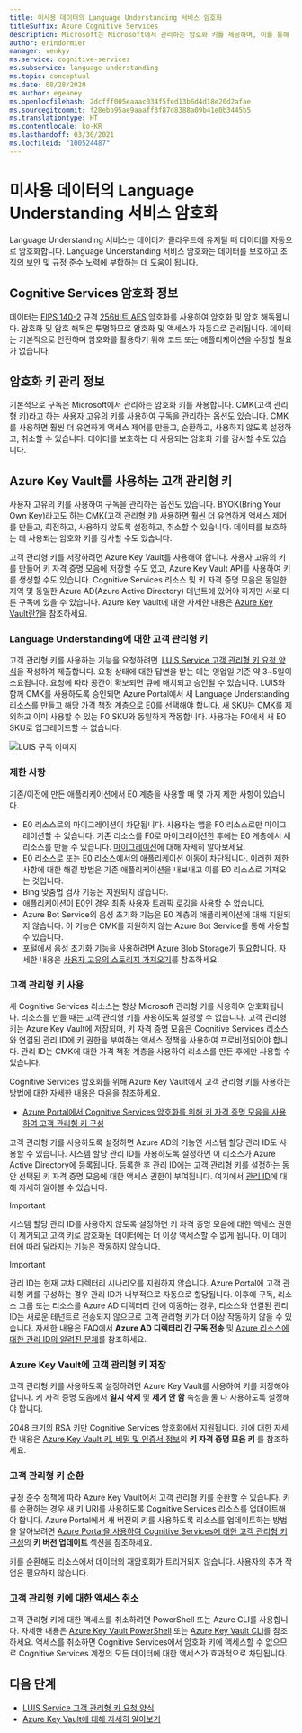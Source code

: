 ```yaml
---
title: 미사용 데이터의 Language Understanding 서비스 암호화
titleSuffix: Azure Cognitive Services
description: Microsoft는 Microsoft에서 관리하는 암호화 키를 제공하며, 이를 통해 CMK(고객 관리형 키)라고 하는 사용자 고유의 키를 사용하여 Cognitive Services 구독을 관리할 수 있습니다. 이 문서에서는 LUIS(Language Understanding)에 대한 미사용 데이터 암호화에 대해 다루고 CMK를 사용하고 관리하는 방법을 설명합니다.
author: erindormier
manager: venkyv
ms.service: cognitive-services
ms.subservice: language-understanding
ms.topic: conceptual
ms.date: 08/28/2020
ms.author: egeaney
ms.openlocfilehash: 2dcfff005eaaac034f5fed13b6d4d18e20d2afae
ms.sourcegitcommit: f28ebb95ae9aaaff3f87d8388a09b41e0b3445b5
ms.translationtype: HT
ms.contentlocale: ko-KR
ms.lasthandoff: 03/30/2021
ms.locfileid: "100524487"
---
```

# <a name="language-understanding-service-encryption-of-data-at-rest"></a>미사용 데이터의 Language Understanding 서비스 암호화

Language Understanding 서비스는 데이터가 클라우드에 유지될 때 데이터를 자동으로 암호화합니다. Language Understanding 서비스 암호화는 데이터를 보호하고 조직의 보안 및 규정 준수 노력에 부합하는 데 도움이 됩니다.

## <a name="about-cognitive-services-encryption"></a>Cognitive Services 암호화 정보

데이터는 [FIPS 140-2](https://en.wikipedia.org/wiki/FIPS_140-2) 규격 [256비트 AES](https://en.wikipedia.org/wiki/Advanced_Encryption_Standard) 암호화를 사용하여 암호화 및 암호 해독됩니다. 암호화 및 암호 해독은 투명하므로 암호화 및 액세스가 자동으로 관리됩니다. 데이터는 기본적으로 안전하며 암호화를 활용하기 위해 코드 또는 애플리케이션을 수정할 필요가 없습니다.

## <a name="about-encryption-key-management"></a>암호화 키 관리 정보

기본적으로 구독은 Microsoft에서 관리하는 암호화 키를 사용합니다. CMK(고객 관리형 키)라고 하는 사용자 고유의 키를 사용하여 구독을 관리하는 옵션도 있습니다. CMK를 사용하면 훨씬 더 유연하게 액세스 제어를 만들고, 순환하고, 사용하지 않도록 설정하고, 취소할 수 있습니다. 데이터를 보호하는 데 사용되는 암호화 키를 감사할 수도 있습니다.

## <a name="customer-managed-keys-with-azure-key-vault"></a>Azure Key Vault를 사용하는 고객 관리형 키

사용자 고유의 키를 사용하여 구독을 관리하는 옵션도 있습니다. BYOK(Bring Your Own Key)라고도 하는 CMK(고객 관리형 키) 사용하면 훨씬 더 유연하게 액세스 제어를 만들고, 회전하고, 사용하지 않도록 설정하고, 취소할 수 있습니다. 데이터를 보호하는 데 사용되는 암호화 키를 감사할 수도 있습니다.

고객 관리형 키를 저장하려면 Azure Key Vault를 사용해야 합니다. 사용자 고유의 키를 만들어 키 자격 증명 모음에 저장할 수도 있고, Azure Key Vault API를 사용하여 키를 생성할 수도 있습니다. Cognitive Services 리소스 및 키 자격 증명 모음은 동일한 지역 및 동일한 Azure AD(Azure Active Directory) 테넌트에 있어야 하지만 서로 다른 구독에 있을 수 있습니다. Azure Key Vault에 대한 자세한 내용은 [Azure Key Vault란?](../../key-vault/general/overview.md)을 참조하세요.

### <a name="customer-managed-keys-for-language-understanding"></a>Language Understanding에 대한 고객 관리형 키

고객 관리형 키를 사용하는 기능을 요청하려면  [LUIS Service 고객 관리형 키 요청 양식](https://aka.ms/cogsvc-cmk)을 작성하여 제출합니다. 요청 상태에 대한 답변을 받는 데는 영업일 기준 약 3~5일이 소요됩니다. 요청에 따라 공간이 확보되면 큐에 배치되고 승인될 수 있습니다. LUIS와 함께 CMK를 사용하도록 승인되면 Azure Portal에서 새 Language Understanding 리소스를 만들고 해당 가격 책정 계층으로 E0를 선택해야 합니다. 새 SKU는 CMK를 제외하고 이미 사용할 수 있는 F0 SKU와 동일하게 작동합니다. 사용자는 F0에서 새 E0 SKU로 업그레이드할 수 없습니다.

![LUIS 구독 이미지](../media/cognitive-services-encryption/luis-subscription.png)

### <a name="limitations"></a>제한 사항

기존/이전에 만든 애플리케이션에서 E0 계층을 사용할 때 몇 가지 제한 사항이 있습니다.

* E0 리소스로의 마이그레이션이 차단됩니다. 사용자는 앱을 F0 리소스로만 마이그레이션할 수 있습니다. 기존 리소스를 F0로 마이그레이션한 후에는 E0 계층에서 새 리소스를 만들 수 있습니다. [마이그레이션](./luis-migration-authoring.md)에 대해 자세히 알아보세요.  
* E0 리소스로 또는 E0 리소스에서의 애플리케이션 이동이 차단됩니다. 이러한 제한 사항에 대한 해결 방법은 기존 애플리케이션을 내보내고 이를 E0 리소스로 가져오는 것입니다.
* Bing 맞춤법 검사 기능은 지원되지 않습니다.
* 애플리케이션이 E0인 경우 최종 사용자 트래픽 로깅을 사용할 수 없습니다.
* Azure Bot Service의 음성 초기화 기능은 E0 계층의 애플리케이션에 대해 지원되지 않습니다. 이 기능은 CMK를 지원하지 않는 Azure Bot Service를 통해 사용할 수 있습니다.
* 포털에서 음성 초기화 기능을 사용하려면 Azure Blob Storage가 필요합니다. 자세한 내용은 [사용자 고유의 스토리지 가져오기](../Speech-Service/speech-encryption-of-data-at-rest.md#bring-your-own-storage-byos-for-customization-and-logging)를 참조하세요.

### <a name="enable-customer-managed-keys"></a>고객 관리형 키 사용

새 Cognitive Services 리소스는 항상 Microsoft 관리형 키를 사용하여 암호화됩니다. 리소스를 만들 때는 고객 관리형 키를 사용하도록 설정할 수 없습니다. 고객 관리형 키는 Azure Key Vault에 저장되며, 키 자격 증명 모음은 Cognitive Services 리소스와 연결된 관리 ID에 키 권한을 부여하는 액세스 정책을 사용하여 프로비전되어야 합니다. 관리 ID는 CMK에 대한 가격 책정 계층을 사용하여 리소스를 만든 후에만 사용할 수 있습니다.

Cognitive Services 암호화를 위해 Azure Key Vault에서 고객 관리형 키를 사용하는 방법에 대한 자세한 내용은 다음을 참조하세요.

- [Azure Portal에서 Cognitive Services 암호화를 위해 키 자격 증명 모음을 사용하여 고객 관리형 키 구성](../Encryption/cognitive-services-encryption-keys-portal.md)

고객 관리형 키를 사용하도록 설정하면 Azure AD의 기능인 시스템 할당 관리 ID도 사용할 수 있습니다. 시스템 할당 관리 ID를 사용하도록 설정하면 이 리소스가 Azure Active Directory에 등록됩니다. 등록한 후 관리 ID에는 고객 관리형 키를 설정하는 동안 선택된 키 자격 증명 모음에 대한 액세스 권한이 부여됩니다. 여기에서 [관리 ID](../../active-directory/managed-identities-azure-resources/overview.md)에 대해 자세히 알아볼 수 있습니다.

> [!IMPORTANT]
> 시스템 할당 관리 ID를 사용하지 않도록 설정하면 키 자격 증명 모음에 대한 액세스 권한이 제거되고 고객 키로 암호화된 데이터에는 더 이상 액세스할 수 없게 됩니다. 이 데이터에 따라 달라지는 기능은 작동하지 않습니다.

> [!IMPORTANT]
> 관리 ID는 현재 교차 디렉터리 시나리오를 지원하지 않습니다. Azure Portal에 고객 관리형 키를 구성하는 경우 관리 ID가 내부적으로 자동으로 할당됩니다. 이후에 구독, 리소스 그룹 또는 리소스를 Azure AD 디렉터리 간에 이동하는 경우, 리소스와 연결된 관리 ID는 새로운 테넌트로 전송되지 않으므로 고객 관리형 키가 더 이상 작동하지 않을 수 있습니다. 자세한 내용은 FAQ에서 **Azure AD 디렉터리 간 구독 전송** 및 [Azure 리소스에 대한 관리 ID의 알려진 문제](../../active-directory/managed-identities-azure-resources/known-issues.md#transferring-a-subscription-between-azure-ad-directories)를 참조하세요.  

### <a name="store-customer-managed-keys-in-azure-key-vault"></a>Azure Key Vault에 고객 관리형 키 저장

고객 관리형 키를 사용하도록 설정하려면 Azure Key Vault를 사용하여 키를 저장해야 합니다. 키 자격 증명 모음에서 **일시 삭제** 및 **제거 안 함** 속성을 둘 다 사용하도록 설정해야 합니다.

2048 크기의 RSA 키만 Cognitive Services 암호화에서 지원됩니다. 키에 대한 자세한 내용은 [Azure Key Vault 키, 비밀 및 인증서 정보](../../key-vault/general/about-keys-secrets-certificates.md)의 **키 자격 증명 모음 키** 를 참조하세요.

### <a name="rotate-customer-managed-keys"></a>고객 관리형 키 순환

규정 준수 정책에 따라 Azure Key Vault에서 고객 관리형 키를 순환할 수 있습니다. 키를 순환하는 경우 새 키 URI를 사용하도록 Cognitive Services 리소스를 업데이트해야 합니다. Azure Portal에서 새 버전의 키를 사용하도록 리소스를 업데이트하는 방법을 알아보려면 [Azure Portal을 사용하여 Cognitive Services에 대한 고객 관리형 키 구성](../Encryption/cognitive-services-encryption-keys-portal.md)의 **키 버전 업데이트** 섹션을 참조하세요.

키를 순환해도 리소스에서 데이터의 재암호화가 트리거되지 않습니다. 사용자의 추가 작업은 필요하지 않습니다.

### <a name="revoke-access-to-customer-managed-keys"></a>고객 관리형 키에 대한 액세스 취소

고객 관리형 키에 대한 액세스를 취소하려면 PowerShell 또는 Azure CLI를 사용합니다. 자세한 내용은 [Azure Key Vault PowerShell](/powershell/module/az.keyvault//) 또는 [Azure Key Vault CLI](/cli/azure/keyvault)를 참조하세요. 액세스를 취소하면 Cognitive Services에서 암호화 키에 액세스할 수 없으므로 Cognitive Services 계정의 모든 데이터에 대한 액세스가 효과적으로 차단됩니다.

## <a name="next-steps"></a>다음 단계

* [LUIS Service 고객 관리형 키 요청 양식](https://aka.ms/cogsvc-cmk)
* [Azure Key Vault에 대해 자세히 알아보기](../../key-vault/general/overview.md)
